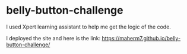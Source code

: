 # belly-button-challenge
I used Xpert learning assistant to help me get the logic of the code.

I deployed the site and here is the link:
https://maherm7.github.io/belly-button-challenge/

